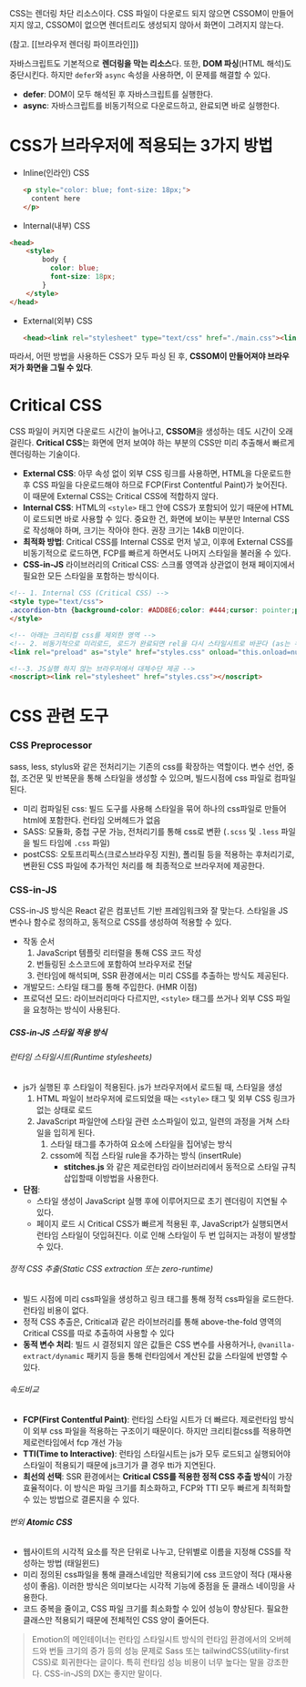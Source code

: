 


CSS는 렌더링 차단 리소스이다. CSS 파일이 다운로드 되지 않으면 CSSOM이 만들어지지 않고, CSSOM이 없으면 렌더트리도 생성되지 않아서 화면이 그려지지 않는다. 

(참고. [[브라우저 렌더링 파이프라인]])

자바스크립트도 기본적으로 **렌더링을 막는 리소스**다. 또한, **DOM 파싱**(HTML 해석)도 중단시킨다. 하지만 `defer`와 `async` 속성을 사용하면, 이 문제를 해결할 수 있다.

- **defer**: DOM이 모두 해석된 후 자바스크립트를 실행한다.
- **async**: 자바스크립트를 비동기적으로 다운로드하고, 완료되면 바로 실행한다.

# **CSS가 브라우저에 적용되는 3가지 방법**

- Inline(인라인) CSS
    
    ```html
    <p style="color: blue; font-size: 18px;">
      content here
    </p>
    ```
    
- Internal(내부) CSS
    
```html
<head>
	<style>
		body {
		  color: blue;
		  font-size: 18px;
		}
	</style>
</head>
```
    
- External(외부) CSS
    
    ```html
    <head><link rel="stylesheet" type="text/css" href="./main.css"><link rel="stylesheet" type="text/css" href="../side/side.css"></head>
    ```
    

따라서, 어떤 방법을 사용하든 CSS가 모두 파싱 된 후, **CSSOM이 만들어져야 브라우저가 화면을 그릴 수 있다**.

# **Critical CSS**

CSS 파일이 커지면 다운로드 시간이 늘어나고, **CSSOM**을 생성하는 데도 시간이 오래 걸린다. **Critical CSS**는 화면에 먼저 보여야 하는 부분의 CSS만 미리 추출해서 빠르게 렌더링하는 기술이다.

- **External CSS**: 아무 속성 없이 외부 CSS 링크를 사용하면, HTML을 다운로드한 후 CSS 파일을 다운로드해야 하므로 FCP(First Contentful Paint)가 늦어진다. 이 때문에 External CSS는 Critical CSS에 적합하지 않다.
- **Internal CSS**: HTML의 `<style>` 태그 안에 CSS가 포함되어 있기 때문에 HTML이 로드되면 바로 사용할 수 있다. 중요한 건, 화면에 보이는 부분만 Internal CSS로 작성해야 하며, 크기는 작아야 한다. 권장 크기는 14kB 미만이다.
- **최적화 방법**: Critical CSS를 Internal CSS로 먼저 넣고, 이후에 External CSS를 비동기적으로 로드하면, FCP를 빠르게 하면서도 나머지 스타일을 불러올 수 있다.
- **CSS-in-JS** 라이브러리의 Critical CSS: 스크롤 영역과 상관없이 현재 페이지에서 필요한 모든 스타일을 포함하는 방식이다.

```html
<!-- 1. Internal CSS (Critical CSS) -->
<style type="text/css"> 
.accordion-btn {background-color: #ADD8E6;color: #444;cursor: pointer;padding: 18px;width: 100%;border: none;text-align: left;outline: none;font-size: 15px;transition: 0.4s;}.container {padding: 0 18px;display: none;background-color: white;overflow: hidden;}h1 {word-spacing: 5px;color: blue;font-weight: bold;text-align: center;}
</style>

<!-- 아래는 크리티컬 css를 제외한 영역 -->
<!-- 2. 비동기적으로 미리로드, 로드가 완료되면 rel을 다시 스타일시트로 바꾼다 (as는 우선순위표현) -->
<link rel="preload" as="style" href="styles.css" onload="this.onload=null;this.rel='stylesheet'">

<!--3. JS실행 하지 않는 브라우저에서 대체수단 제공 -->
<noscript><link rel="stylesheet" href="styles.css"></noscript>
```


# CSS 관련 도구

### CSS Preprocessor

sass, less, stylus와 같은 전처리기는 기존의 css를 확장하는 역할이다. 변수 선언, 중첩, 조건문 및 반복문을 통해 스타일을 생성할 수 있으며, 빌드시점에 css 파일로 컴파일 된다.

- 미리 컴파일된 css: 빌드 도구를 사용해 스타일을 묶어 하나의 css파일로 만들어 html에 포함한다. 런타임 오버헤드가 없음
- SASS: 모듈화, 중첩 구문 가능, 전처리기를 통해 css로 변환 (`.scss` 및 `.less` 파일을 빌드 타임에 `.css` 파일)
- postCSS: 오토프리픽스(크로스브라우징 지원), 폴리필 등을 적용하는 후처리기로, 변환된 CSS 파일에 추가적인 처리를 해 최종적으로 브라우저에 제공한다.

### CSS-in-JS

CSS-in-JS 방식은 React 같은 컴포넌트 기반 프레임워크와 잘 맞는다. 스타일을 JS 변수나 함수로 정의하고, 동적으로 CSS를 생성하여 적용할 수 있다.

- 작동 순서
    1. JavaScript 템플릿 리터럴을 통해 CSS 코드 작성
    2. 번들링된 소스코드에 포함하여 브라우저로 전달
    3. 런타임에 해석되며, SSR 환경에서는 미리 CSS를 추출하는 방식도 제공된다.
- 개발모드: 스타일 태그를 통해 주입한다. (HMR 이점)
- 프로덕션 모드: 라이브러리마다 다르지만, `<style>` 태그를 쓰거나 외부 CSS 파일을 요청하는 방식이 사용된다.

##### CSS-in-JS 스타일 적용 방식

###### 런타임 스타일시트(Runtime stylesheets)
- js가 실행된 후 스타일이 적용된다. js가 브라우저에서 로드될 때, 스타일을 생성
    1. HTML 파일이 브라우저에 로드되었을 때는 `<style>` 태그 및 외부 CSS 링크가 없는 상태로 로드
    2. JavaScript 파일안에 스타일 관련 소스파일이 있고, 일련의 과정을 거쳐 스타일을 입히게 된다.
        1. 스타일 태그를 추가하여 요소에 스타일을 집어넣는 방식
        2. cssom에 직접 스타일 rule을 추가하는 방식 (insertRule)
            - **stitches.js** 와 같은 제로런타임 라이브러리에서 동적으로 스타일 규칙 삽입할때 이방법을 사용한다.
- **단점**:
    - 스타일 생성이 JavaScript 실행 후에 이루어지므로 초기 렌더링이 지연될 수 있다.
    - 페이지 로드 시 Critical CSS가 빠르게 적용된 후, JavaScript가 실행되면서 런타임 스타일이 덧입혀진다. 이로 인해 스타일이 두 번 입혀지는 과정이 발생할 수 있다.

###### 정적 CSS 추출(Static CSS extraction 또는 zero-runtime)

- 빌드 시점에 미리 css파일을 생성하고 링크 태그를 통해 정적 css파일을 로드한다. 런타임 비용이 없다.
- 정적 CSS 추출은, Critical과 같은 라이브러리를 통해 above-the-fold 영역의 Critical CSS를 따로 추출하여 사용할 수 있다
- **동적 변수 처리**: 빌드 시 결정되지 않은 값들은 CSS 변수를 사용하거나, `@vanilla-extract/dynamic` 패키지 등을 통해 런타임에서 계산된 값을 스타일에 반영할 수 있다.

###### 속도비교

- **FCP(First Contentful Paint)**: 런타임 스타일 시트가 더 빠르다. 제로런타임 방식이 외부 css 파일을 적용하는 구조이기 때문이다. 하지만 크리티컬css를 적용하면 제로런타임에서 fcp 개선 가능
- **TTI(Time to Interactive)**: 런타임 스타일시트는 js가 모두 로드되고 실행되어야 스타일이 적용되기 때문에 js크기가 클 경우 tti가 지연된다.
- **최선의 선택**: SSR 환경에서는 **Critical CSS를 적용한 정적 CSS 추출 방식**이 가장 효율적이다. 이 방식은 파일 크기를 최소화하고, FCP와 TTI 모두 빠르게 최적화할 수 있는 방법으로 결론지을 수 있다.

###### 번외 **Atomic CSS**

- 웹사이트의 시각적 요소를 작은 단위로 나누고, 단위별로 이름을 지정해 CSS를 작성하는 방법 (태일윈드)
- 미리 정의된 css파일을 통해 클래스네임만 적용되기에 css 코드양이 적다 (재사용성이 좋음). 이러한 방식은 의미보다는 시각적 기능에 중점을 둔 클래스 네이밍을 사용한다.
- 코드 중복을 줄이고, CSS 파일 크기를 최소화할 수 있어 성능이 향상된다. 필요한 클래스만 적용되기 때문에 전체적인 CSS 양이 줄어든다.

> Emotion의 메인테이너는 런타임 스타일시트 방식의 런타임 환경에서의 오버헤드와 번들 크기의 증가 등의 성능 문제로 Sass 또는 tailwindCSS(utility-first CSS)로 회귀한다는 글이다. 특히 런타임 성능 비용이 너무 높다는 말을 강조한다. CSS-in-JS의 DX는 좋지만 말이다.